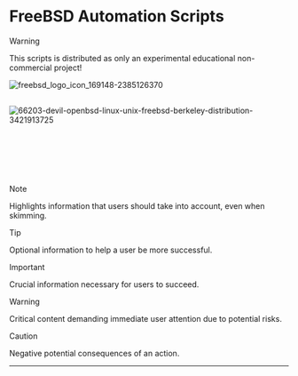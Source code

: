 # FreeBSD Automation Scripts
> [!WARNING]  
> This scripts is distributed as only an experimental educational non-commercial project!
>
> ![freebsd_logo_icon_169148-2385126370](https://github.com/user-attachments/assets/7b50fe5f-525d-43b7-aac8-5ce56066ec6d)
>


##
![66203-devil-openbsd-linux-unix-freebsd-berkeley-distribution-3421913725](https://github.com/user-attachments/assets/bafe93fe-df43-4a4a-b928-b7f5fbb24479)

&nbsp;

&nbsp;

&nbsp;

> [!NOTE]  
> Highlights information that users should take into account, even when skimming.

> [!TIP]
> Optional information to help a user be more successful.

> [!IMPORTANT]  
> Crucial information necessary for users to succeed.

> [!WARNING]  
> Critical content demanding immediate user attention due to potential risks.

> [!CAUTION]
> Negative potential consequences of an action.
> 
---
